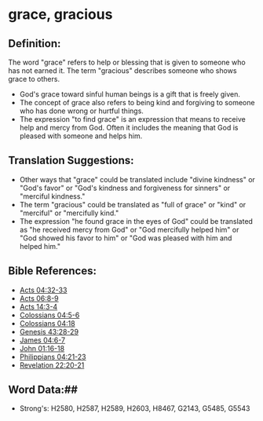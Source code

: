 # grace, gracious #

## Definition: ##

The word "grace" refers to help or blessing that is given to someone who has not earned it. The term "gracious" describes someone who shows grace to others.

* God's grace toward sinful human beings is a gift that is freely given.
* The concept of grace also refers to being kind and forgiving to someone who has done wrong or hurtful things.
* The expression "to find grace" is an expression that means to receive help and mercy from God. Often it includes the meaning that God is pleased with someone and helps him.

## Translation Suggestions: ##

* Other ways that "grace" could be translated include "divine kindness" or "God's favor" or "God's kindness and forgiveness for sinners" or "merciful kindness."
* The term "gracious" could be translated as "full of grace" or "kind" or "merciful" or "mercifully kind."
* The expression "he found grace in the eyes of God" could be translated as "he received mercy from God" or "God mercifully helped him" or "God showed his favor to him" or "God was pleased with him and helped him."

## Bible References: ##

* [Acts 04:32-33](rc://en/tn/help/act/04/32)
* [Acts 06:8-9](rc://en/tn/help/act/06/08)
* [Acts 14:3-4](rc://en/tn/help/act/14/03)
* [Colossians 04:5-6](rc://en/tn/help/col/04/05)
* [Colossians 04:18](rc://en/tn/help/col/04/18)
* [Genesis 43:28-29](rc://en/tn/help/gen/43/28)
* [James 04:6-7](rc://en/tn/help/jas/04/06)
* [John 01:16-18](rc://en/tn/help/jhn/01/16)
* [Philippians 04:21-23](rc://en/tn/help/php/04/21)
* [Revelation 22:20-21](rc://en/tn/help/rev/22/20)

## Word Data:##

* Strong's: H2580, H2587, H2589, H2603, H8467, G2143, G5485, G5543

